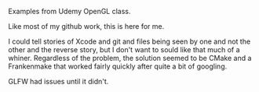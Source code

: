 Examples from Udemy OpenGL class.

Like most of my github work, this is here for me.

I could tell stories of Xcode and git and files being seen by one and not the other and the reverse story, but I don't want to sould like that much of a whiner. Regardless of the problem, the solution seemed to be CMake and a Frankenmake that worked fairly quickly after quite a bit of googling.

GLFW had issues until it didn't.

